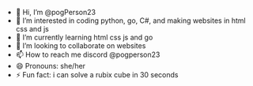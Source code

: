 - 👋 Hi, I’m @pogPerson23
- 👀 I’m interested in coding python, go, C#, and making websites in html css and js
- 🌱 I’m currently learning html css js and go
- 💞️ I’m looking to collaborate on websites
- 📫 How to reach me discord @pogperson23
- 😄 Pronouns: she/her
- ⚡ Fun fact: i can solve a rubix cube in 30 seconds

<!---
pogPerson23/pogPerson23 is a ✨ special ✨ repository because its `README.md` (this file) appears on your GitHub profile.
You can click the Preview link to take a look at your changes.
--->
